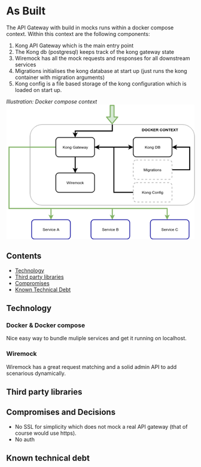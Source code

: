 # As Built
The API Gateway with build in mocks runs within a docker compose context. Within this context are the following components:

1. Kong API Gateway which is the main entry point
2. The Kong db (postgresql) keeps track of the kong gateway state
3. Wiremock has all the mock requests and responses for all downstream services
4. Migrations initialises the kong database at start up (just runs the kong container with migration arguments)
5. Kong config is a file based storage of the kong configuration which is loaded on start up.

_Illustration: Docker compose context_
<img src="docs/gateway.png"/>

## Contents
- [Technology](#technology)
- [Third party libraries](#third-party-libraries)
- [Compromises](#compromises)
- [Known Technical Debt](#known-technical-debt)

## Technology

### Docker & Docker compose
Nice easy way to bundle muliple services and get it running on localhost.

### Wiremock
Wiremock has a great request matching and a solid admin API to add scenarious dynamically.

## Third party libraries


## Compromises and Decisions
* No SSL for simplicity which does not mock a real API gateway (that of course would use https).
* No auth

## Known technical debt
